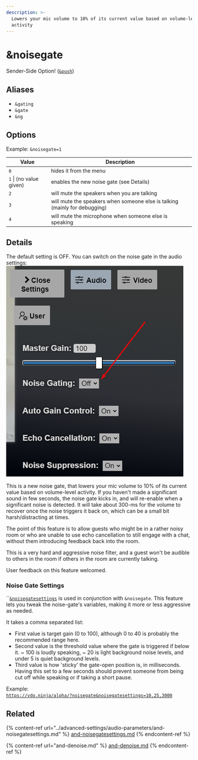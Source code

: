 ```yaml
---
description: >-
  Lowers your mic volume to 10% of its current value based on volume-level
  activity
---
```


# \&noisegate

Sender-Side Option! ([`&push`](push.md))

## Aliases

* `&gating`
* `&gate`
* `&ng`

## Options

Example: `&noisegate=1`

| Value                   | Description                                                                |
| ----------------------- | -------------------------------------------------------------------------- |
| `0`                     | hides it from the menu                                                     |
| `1` \| (no value given) | enables the new noise gate (see Details)                                   |
| `2`                     | will mute the speakers when you are talking                                |
| `3`                     | will mute the speakers when someone else is talking (mainly for debugging) |
| `4`                     | will mute the microphone when someone else is speaking                     |

## Details

The default setting is OFF. You can switch on the noise gate in the audio settings:\
![](<../.gitbook/assets/image (95).png>)

This is a new noise gate, that lowers your mic volume to 10% of its current value based on volume-level activity. If you haven't made a significant sound in few seconds, the noise gate kicks in, and will re-enable when a significant noise is detected. It will take about 300-ms for the volume to recover once the noise triggers it back on, which can be a small bit harsh/distracting at times.

The point of this feature is to allow guests who might be in a rather noisy room or who are unable to use echo cancellation to still engage with a chat, without them introducing feedback back into the room.

This is a very hard and aggressive noise filter, and a guest won't be audible to others in the room if others in the room are currently talking.

User feedback on this feature welcomed.

### Noise Gate Settings

``[`&noisegatesettings`](../advanced-settings/audio-parameters/and-noisegatesettings.md) is used in conjunction with `&noisegate`. This feature lets you tweak the noise-gate's variables, making it more or less aggressive as needed.

It takes a comma separated list:

* First value is target gain (0 to 100), although 0 to 40 is probably the recommended range here.
* Second value is the threshold value where the gate is triggered if below it. \~ 100 is loudly speaking, \~ 20 is light background noise levels, and under 5 is quiet background levels.
* Third value is how 'sticky' the gate-open position is, in milliseconds. Having this set to a few seconds should prevent someone from being cut off while speaking or if taking a short pause.

Example:\
[`https://vdo.ninja/alpha/?noisegate&noisegatesettings=10,25,3000`](https://vdo.ninja/alpha/?noisegate\&noisegatesettings=10,25,3000)

## Related

{% content-ref url="../advanced-settings/audio-parameters/and-noisegatesettings.md" %}
[and-noisegatesettings.md](../advanced-settings/audio-parameters/and-noisegatesettings.md)
{% endcontent-ref %}

{% content-ref url="and-denoise.md" %}
[and-denoise.md](and-denoise.md)
{% endcontent-ref %}
